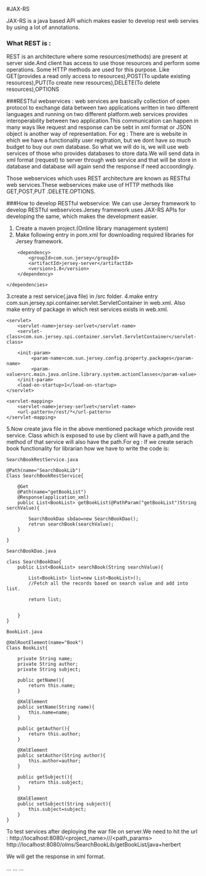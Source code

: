 #JAX-RS

JAX-RS is a java based API which makes easier to develop rest web servies by using a lot of annotations.
### What REST  is :

REST is an architecture where some resources(methods) are present at server side.And client has access to use those resources and perform some operations.
Some HTTP methods are used for this purpose. Like GET(provides a read only access to resources),POST(To update existing resources),PUT(To create new resources),DELETE(To delete resources),OPTIONS

###RESTful webservices :
web services are basically collection of open protocol to exchange data between two applications written in two different languages and running on two different platform.web services provides interoperability between two application.This communication can happen in many ways like request and response can be sebt in xml format or JSON object is another way of representation.
For eg : There are is website in ehich we have a functionality user regitration, but we dont have so much budget to buy our own database.
So what we will do is, we will use web services of those who provides databases to store data.We will send data in xml format (request) to server through web service and that will be store in database and database will again send the response if need accoordingly.

Those webservices which uses REST architecture are known as RESTful web services.These webservices make use of HTTP methods like GET,POST,PUT .DELETE.OPTIONS.

###How to develop RESTful webservice:
We can use Jersey framework to develop RESTful webservices.Jersey framework uses JAX-RS APIs for developing the same, which makes the development easier.

1. Create a maven project.(Online library management system)
2. Make following entry in pom.xml for downloading required libraries for Jersey framework.

<dependencies>
	
		<dependency>
			<groupId>com.sun.jersey</groupId>
			<artifactId>jersey-server</artifactId>
			<version>1.8</version>
		</dependency>

	</dependencies>
	
3.create a rest service(.java file) in /src folder.
4.make entry com.sun.jersey.spi.container.servlet.ServletContainer in web.xml. Also make entry of package in which rest services exists in web.xml.

	<servlet>
		<servlet-name>jersey-serlvet</servlet-name>
		<servlet-class>com.sun.jersey.spi.container.servlet.ServletContainer</servlet-class>
	
		<init-param>
		     <param-name>com.sun.jersey.config.property.packages</param-name>
		     <param-value>src.main.java.online.library.system.actionClasses</param-value>
		</init-param>
		<load-on-startup>1</load-on-startup>
	</servlet>

	<servlet-mapping>
		<servlet-name>jersey-serlvet</servlet-name>
		<url-pattern>/rest/*</url-pattern>
	</servlet-mapping>

5.Now create java file in the above mentioned package which provide rest service.
	Class which is exposed to use by client will have a path,and the method of that service will also have the path.For eg :
	If we create serach book functionality for librarian how we have to write the code is:
	
	SearchBookRestService.java
	
	@Path(name="SearchBookLib")
	Class SearchBookRestService{
		
		@Get
		@Path(name="getBookList")
		@Response(application_xml)
		public List<BookList> getBookList(@PathParam("getBookList")String serchValue){
		
			SearchBookDao sbdao=new SearchBookDao();
			retrun searchBook(searchValue);
		}
	
	}
	
	SearchBookDao.java
	
	class SearchBookDao{
		public List<BookList> searchBook(String searchValue){
		
			List<BookList> list=new List<BookList>();
			//Fetch all the records based on search value and add into list.
			
			return list;
		
		
		}
	}
	
	BookList.java
	
	@XmlRootElement(name="Book")
	Class BookList{
	
		private String name;
		private String author;
		private String subject;
		
		public getName(){
			return this.name;
		}
		
		@XmlElement
		public setName(String name){
			this.name=name;
		}
		
		public getAuthor(){
			return this.author;
		}
		
		@XmlElement
		public setAuthor(String author){
			this.author=author;
		}
		
		public getSubject(){
			return this.subject;
		}
		
		@XmlElement
		public setSubject(String subject){
			this.subject=subject;
		}
	}

To test services after deploying the war file on server.We need to hit the url : http://localhost:8080/<project_name>/<classPath>/<functionPath>/<path_params>
http://localhost:8080/olms/SearchBookLib/getBookList/java+herbert

We will get the response in xml format.
<p>
<Book>
	<name>...</name>
	<author>...</author>
	<subject>...</subject>
</Book>
</p>
